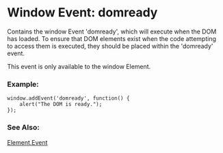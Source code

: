 Window Event: domready
========================

Contains the window Event 'domready', which will execute when the DOM has loaded.  To ensure that DOM elements exist when the code attempting to access them is executed, they should be placed within the 'domready' event.

This event is only available to the window Element.

### Example:

	window.addEvent('domready', function() {
		alert("The DOM is ready.");
	});

### See Also:
[Element.Event][]

[Element.Event]: /core/Element/Element.Event